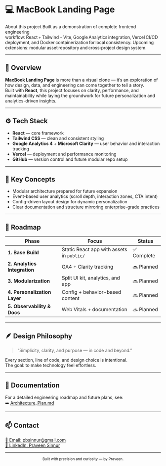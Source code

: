 # 💻 MacBook Landing Page

About this project
Built as a demonstration of complete frontend engineering workflow: React + Tailwind + Vite, Google Analytics integration, Vercel CI/CD deployment, and Docker containerization for local consistency.
Upcoming extensions: modular asset repository and cross‑project design system.

---

## 🧠 Overview

**MacBook Landing Page** is more than a visual clone — it’s an exploration of how design, data, and engineering can come together to tell a story.  
Built with **React**, this project focuses on clarity, performance, and maintainability while laying the groundwork for future personalization and analytics-driven insights.

---

## ⚙️ Tech Stack

- **React** — core framework
- **Tailwind CSS** — clean and consistent styling
- **Google Analytics 4** + **Microsoft Clarity** — user behavior and interaction tracking
- **Vercel** — deployment and performance monitoring
- **GitHub** — version control and future modular repo setup

---

## 🧩 Key Concepts

- Modular architecture prepared for future expansion
- Event-based user analytics (scroll depth, interaction zones, CTA intent)
- Config-driven layout design for dynamic personalization
- Clear documentation and structure mirroring enterprise-grade practices

---

## 🧭 Roadmap

| Phase                        | Focus                                     | Status      |
| ---------------------------- | ----------------------------------------- | ----------- |
| **1. Base Build**            | Static React app with assets in `public/` | ✅ Complete |
| **2. Analytics Integration** | GA4 + Clarity tracking                    | 🔜 Planned  |
| **3. Modularization**        | Split UI kit, analytics, and app          | 🔜 Planned  |
| **4. Personalization Layer** | Config + behavior-based content           | 🔜 Planned  |
| **5. Observability & Docs**  | Web Vitals + documentation                | 🔜 Planned  |

---

## 🪶 Design Philosophy

> “Simplicity, clarity, and purpose — in code and beyond.”

Every section, line of code, and design choice is intentional.  
The goal: to make technology feel effortless.

---

## 📘 Documentation

For a detailed engineering roadmap and future plans, see:  
➡️ [Architecture_Plan.md](./Architecture_Plan.md)

---

## 📫 Contact

<a href="mailto:pbsinnur@gmail.com?subject=Let's%20Get%20In%20Touch" target="_blank">
  📧 Email: pbsinnur@gmail.com
</a>  
<br>
<a href="https://www.linkedin.com/in/praveen-sinnur/" target="_blank">
  💼 LinkedIn: Praveen Sinnur
</a>

---

<p align="center">
  <sub>Built with precision and curiosity — by Praveen.</sub>
</p>
